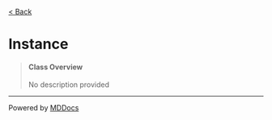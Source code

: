 [< Back](README.md)
# Instance #
>#### Class Overview ####
>No description provided

---
Powered by [MDDocs](https://github.com/VRCube/MDDocs)